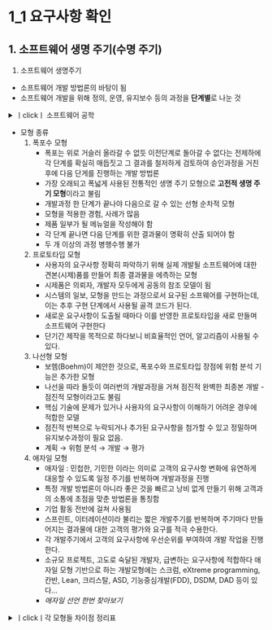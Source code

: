 # 1_1 요구사항 확인
## 1. 소프트웨어 생명 주기(수명 주기)
1. 소프트웨어 생명주기
- 소프트웨어 개발 방법론의 바탕이 됨
- 소프트웨어 개발을 위해 정의, 운영, 유지보수 등의 과정을 **단계별**로 나눈 것
<details>
  <summary> ㅣclickㅣ 소프트웨어 공학</summary>
  <br>
소프트웨어 공학 : 소프트웨어의 위기를 극복학 위한 방안의 학문 여러 방법론, 도구, 관리 기법들로 <b>소프트웨어의 품질, 생산력 향상 목적</b>

- IEEE의 소프트웨어 공학 표준 용어사전 : 개발 운용, 유지보수, 페기 처분에 대한 체계적인 접근 방안
- Fairley : 지정된 비용과 기간 내에 소프트웨어를 체계적으로 생산하고 유지보수 하는 데 관련된 기술적이고 관리적인 원리
- Boehm : 과학적 지식을 소프트웨어 설계와 제작에 응용하는 것이며 이를 개발, 운용, 유지보수하는 데 필요한 문서작성 과정
</details>

- 모형 종류
    1. 폭포수 모형
        - 폭포는 위로 거슬러 올라갈 수 없듯 이전단계로 돌아갈 수 없다는 전제하에 각 단계를 확실히 매듭짓고 그 결과를 철저하게 검토하여 승인과정을 거친 후에 다음 단게를 진행하는 개발 방법론
        - 가장 오래되고 폭넓게 사용된 전통적인 생명 주기 모형으로 **고전적 생명 주기 모형**이라고 불림
        - 개발과정 한 단계가 끝나야 다음으로 갈 수 있는 선형 순차적 모형
        - 모형을 적용한 경험, 사례가 많음
        - 제품 일부가 될 메뉴얼을 작성해야 함
        - 각 단계 끝나면 다음 단계를 위한 결과물이 명확히 산출 되어야 함
        - 두 개 이상의 과정 병행수행 불가
    2. 프로토타입 모형
        - 사용자의 요구사항 정확히 파악하기 위해 실제 개발될 소프트웨어에 대한 견본(시제)품를 만들어 최종 결과물을 에측하는 모형
        - 시제품은 의뢰자, 개발자 모두에게 공동의 참조 모델이 됨
        - 시스템의 일보, 모형을 만드는 과정으로서 요구된 소프웨어를 구현하는데, 이는 추후 구현 단계에서 사용될 골격 코드가 된다.
        - 새로운 요구사항이 도출될 때마다 이를 반영한 프로토타입을 새로 만들며 소프트웨어 구현한다
        - 단기간 제작을 목적으로 하다보니 비효율적인 언어, 알고리즘이 사용될 수 있다.
    3. 나선형 모형
        - 보헴(Boehm)이 제안한 것으로, 폭포수와 프로토타입 장점에 위험 분석 기능은 추가한 모형
        - 나선을 따라 돌듯이 여러번의 개발과정을 거쳐 점진적 완벽한 최종본 개발 - 점진적 모형이라고도 불림
        - 핵심 기술에 문제가 있거나 사용자의 요구사항이 이해하기 어려운 경우에 적합한 모델
        - 점진적 반복으로 누락되거나 추가된 요구사항을 첨가할 수 있고 정밀하며 유지보수과정이 필요 없음.
        - 계획 → 위험 분석 → 개발 → 평가
    4. 애자일 모형
        - 애자일 : 민첩한, 기민한 이라는 의미로 고객의 요구사항 변화에 유연하게 대응할 수 있도록 일정 주기를 반복하며 개발과정을 진행
        - 특정 개발 방법론이 아니라 좋은 것을 빠르고 낭비 없게 만들기 위해 고객과의 소통에 초점을 맞춘 방법론을 통칭함
        - 기업 활동 전반에 걸쳐 사용됨
        - 스프린트, 이터레이션이라 불리는 짧은 개발주기를 반복하며 주기마다 만들어지는 결과물에 대한 고객의 평가와 요구를 적극 수용한다.
        - 각 개발주기에서 고객의 요구사항에 우선순위를 부여하여 개발 작업을 진행한다.
        - 소규모 프로젝트, 고도로 숙달된 개발자, 급변하는 요구사항에 적합하다
        애자일 모형 기반으로 하는 개발모형에는 스크럼, eXtreme programming, 칸반, Lean, 크리스탈, ASD, 기능중심개발(FDD), DSDM, DAD 등이 있다...
        - *애자일 선언 한번 찾아보기*

<details>
  <summary>ㅣclickㅣ각 모형들 차이점 정리표</summary>

| 구분 | 폭포수 모형 | 프로토타입 모형 | 나선형 모형 | 애자일 모형 |
|------|------------|----------------|-------------|-------------|
| **개념** | 전통적인 순차적 개발 모델. 각 단계(요구사항 → 설계 → 구현 → 테스트 → 유지보수)가 순서대로 진행. | 초기 요구사항을 토대로 **시제품(프로토타입)**을 빠르게 개발하고, 사용자 피드백을 받아 개선하며 최종 시스템 개발. | 위험 분석과 반복적 개발을 결합한 **위험 관리 중심의 반복적 개발 모델**. | 고객과의 지속적인 협업과 짧은 개발 주기(Iteration)를 기반으로 점진적으로 제품을 완성하는 **반복적·적응형 개발 모델**. |
| **개발 흐름** | **단방향**. 앞 단계가 완료되어야 다음 단계 진행 가능. | **시제품 → 피드백 → 개선**의 순환 구조. | **계획 → 위험 분석 → 개발 → 평가**를 **반복**하여 점진적 개발. | **짧은 주기(스프린트) 반복**으로 고객 요구사항 변화에 유연하게 대응. |
| **장점** | - 체계적, 문서화가 잘됨.<br>- 명확한 단계 구분으로 관리 용이. | - 요구사항이 불명확할 때 유용.<br>- 사용자와의 소통이 활발해 품질 개선에 도움. | - 위험 요소를 조기 식별 및 관리 가능.<br>- 점진적 개발로 안정성과 유연성 확보. | - 빠른 피드백 및 유연한 대응.<br>- 고객 중심 개발, 결과물 가시화가 빠름. |
| **단점** | - 요구사항 변경에 취약.<br>- 초기에 요구사항이 잘못되면 비용 증가.<br>- 테스트가 늦게 시작됨. | - 시제품과 최종 제품의 차이로 혼동 가능.<br>- 반복 과정으로 시간/비용 증가 우려. | - 복잡하고 관리가 어렵고 비용이 많이 듦.<br>- 숙련된 인력 필요. | - 문서화가 부족할 수 있음.<br>- 팀 역량에 따라 품질 차이가 큼.<br>- 대규모 프로젝트 관리가 어려울 수 있음. |
| **적용 사례** | 요구사항이 **명확하고 변경 가능성이 적은 프로젝트** (예: 은행 시스템 초기 개발). | 요구사항이 **불명확하거나 사용자 피드백이 중요한 프로젝트** (예: UI/UX 중심 앱). | 대규모/고위험 프로젝트 (예: 항공, 방위산업). | 빠른 배포와 지속적 개선이 필요한 프로젝트 (예: 스타트업 앱, 웹 서비스). |
| **리스크 관리** | 거의 없음. | 피드백을 통한 간접적 리스크 완화. | **위험 분석**이 핵심 단계. | 지속적 피드백과 테스트로 리스크 완화. |
| **유연성** | 매우 낮음. | 중간. | 중간~높음. | 매우 높음. |

</details>
